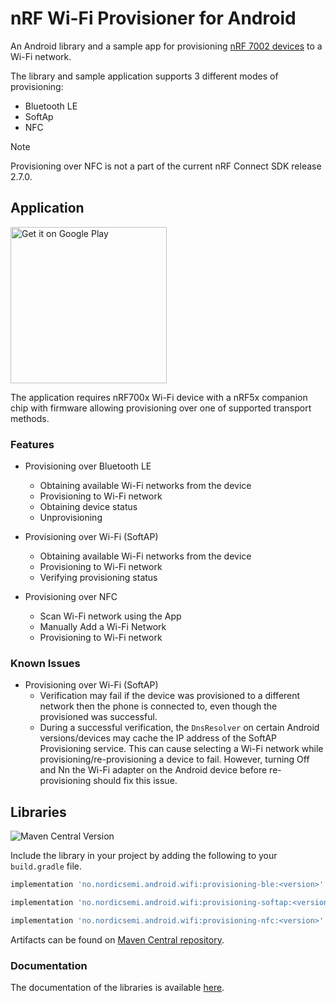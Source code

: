# nRF Wi-Fi Provisioner for Android

An Android library and a sample app for provisioning [nRF 7002 devices](https://www.nordicsemi.com/Products/nRF7002) to a Wi-Fi network. 

The library and sample application supports 3 different modes of provisioning:
* Bluetooth LE
* SoftAp
* NFC

> [!Note]
> Provisioning over NFC is not a part of the current nRF Connect SDK release 2.7.0.

## Application

<a href='https://play.google.com/store/apps/details?id=no.nordicsemi.android.wifi.provisioning'><img alt='Get it on Google Play' src='https://play.google.com/intl/en_us/badges/static/images/badges/en_badge_web_generic.png' width='250'/></a>

The application requires nRF700x Wi-Fi device with a nRF5x companion chip with firmware allowing provisioning over one of supported transport methods.

### Features

* Provisioning over Bluetooth LE
  - Obtaining available Wi-Fi networks from the device
  - Provisioning to Wi-Fi network
  - Obtaining device status
  - Unprovisioning

* Provisioning over Wi-Fi (SoftAP)
  - Obtaining available Wi-Fi networks from the device
  - Provisioning to Wi-Fi network
  - Verifying provisioning status

* Provisioning over NFC
  - Scan Wi-Fi network using the App
  - Manually Add a Wi-Fi Network
  - Provisioning to Wi-Fi network

### Known Issues

* Provisioning over Wi-Fi (SoftAP)
  - Verification may fail if the device was provisioned to a different network then the phone is connected to, even though the provisioned was successful.
  - During a successful verification, the `DnsResolver` on certain Android versions/devices may cache the IP address of the SoftAP Provisioning service.
    This can cause selecting a Wi-Fi network while provisioning/re-provisioning a device to fail. 
    However, turning Off and Nn the Wi-Fi adapter on the Android device before re-provisioning should fix this issue. 

## Libraries

![Maven Central Version](https://img.shields.io/maven-central/v/no.nordicsemi.android.wifi/provisioning-ble)

Include the library in your project by adding the following to your `build.gradle` file.

```gradle
implementation 'no.nordicsemi.android.wifi:provisioning-ble:<version>'
```

```gradle
implementation 'no.nordicsemi.android.wifi:provisioning-softap:<version>'
```

```gradle
implementation 'no.nordicsemi.android.wifi:provisioning-nfc:<version>'
```

Artifacts can be found on [Maven Central repository](https://central.sonatype.com/search?q=no.nordicsemi.android.wifi&namespace=no.nordicsemi.android.wifi).

### Documentation

The documentation of the libraries is available [here](https://nordicsemiconductor.github.io/Android-nRF-Wi-Fi-Provisioner/html/index.html).
